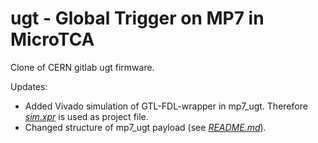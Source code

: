 # ugt - Global Trigger on MP7 in MicroTCA
Clone of CERN gitlab ugt firmware.

Updates:
  * Added Vivado simulation of GTL-FDL-wrapper in mp7_ugt.
Therefore *[sim.xpr](mp7_ugt/firmware/sim_vivado/xpr/sim.xpr)* is used as project file.
  * Changed structure of mp7_ugt payload (see *[README.md](mp7_ugt/README.md)*).

